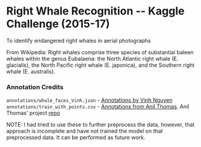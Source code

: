 # Right Whale Recognition -- Kaggle Challenge (2015-17)
To identify endangered right whales in aerial photographs 

From Wikipedia:
Right whales comprise three species of substantial baleen whales within the genus Eubalaena:
the North Atlantic right whale (E. glacialis), the North Pacific right whale (E. japonica), and the Southern right whale (E. australis).

### Annotation Credits

<code>annotations/whale_faces_Vinh.json</code> - [Annotations by Vinh Nguyen](https://www.kaggle.com/competitions/noaa-right-whale-recognition/discussion/17421) <br />
<code>annotations/train_with_points.csv</code> - [Annotations from Anil Thomas](https://www.kaggle.com/competitions/noaa-right-whale-recognition/discussion/17555). Anil Thomas' project [repo](https://github.com/anlthms/whale-2015)


NOTE: I had tried to use these to further preprocess the data, however, that approach is incomplete and have not trained the model on that preprocessed data. It can be performed as future work.